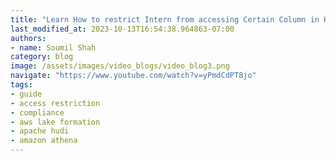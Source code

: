 ```yaml
---
title: "Learn How to restrict Intern from accessing Certain Column in Hudi Datalake with lake Formation"
last_modified_at: 2023-10-13T16:54:38.964863-07:00
authors:
- name: Soumil Shah
category: blog
image: /assets/images/video_blogs/video_blog3.png
navigate: "https://www.youtube.com/watch?v=yPmdCdPT8jo"
tags:
- guide
- access restriction
- compliance
- aws lake formation
- apache hudi
- amazon athena
---
```

